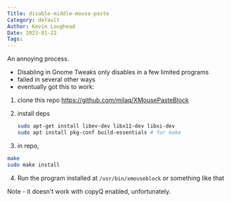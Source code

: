 ```yaml
---
Title: disable-middle-mouse-paste
Category: default
Author: Kevin Loughead
Date: 2023-01-22
Tags:
---
```


An annoying process.

- Disabling in Gnome Tweaks only disables in a few limited programs
- failed in several other ways
- eventually got this to work:

1. clone this repo https://github.com/milaq/XMousePasteBlock
2. install deps

   ```bash
   sudo apt-get install libev-dev libx11-dev libxi-dev
   sudo apt install pkg-conf build-essentials # for make
   ```

3. in repo,

```bash
make
sudo make install
```

4. Run the program installed at `/usr/bin/xmouseblock` or something like that

Note - it doesn't work with copyQ enabled, unfortunately.
